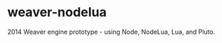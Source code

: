 weaver-nodelua
==============

2014 Weaver engine prototype - using Node, NodeLua, Lua, and Pluto. 
